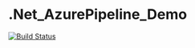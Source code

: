# .Net_AzurePipeline_Demo
[![Build Status](https://dev.azure.com/sheetalc818/MyFirst_AzurePipeline/_apis/build/status/sheetalc818..Net_AzurePipeline_Demo?branchName=master)](https://dev.azure.com/sheetalc818/MyFirst_AzurePipeline/_build/latest?definitionId=11&branchName=master)
